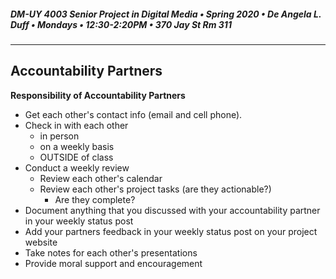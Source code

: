 ##### DM-UY 4003 Senior Project in Digital Media • Spring 2020 • De Angela L. Duff • Mondays • 12:30-2:20PM • 370 Jay St Rm 311

---
## Accountability Partners

**Responsibility of Accountability Partners**

* Get each other's contact info (email and cell phone).
* Check in with each other 
     * in person 
     * on a weekly basis 
     * OUTSIDE of class
* Conduct a weekly review
     * Review each other's calendar
     * Review each other's project tasks (are they actionable?)
        * Are they complete?
 * Document anything that you discussed with your accountability partner in your weekly status post
* Add your partners feedback in your weekly status post on your project website
* Take notes for each other's presentations
* Provide moral support and encouragement


